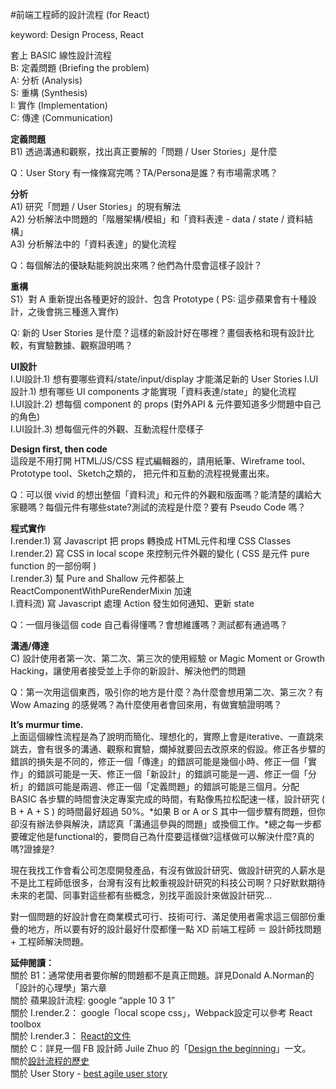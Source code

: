#前端工程師的設計流程 (for React)

keyword: Design Process, React

套上 BASIC 線性設計流程  
B: 定義問題 (Briefing the problem)  
A: 分析 (Analysis)  
S: 重構 (Synthesis)  
I: 實作 (Implementation)  
C: 傳達 (Communication)  

**定義問題**  
B1) 透過溝通和觀察，找出真正要解的「問題 / User Stories」是什麼  

Q：User Story 有一條條寫完嗎？TA/Persona是誰？有市場需求嗎？   

**分析**  
A1) 研究「問題 / User Stories」的現有解法  
A2) 分析解法中問題的「階層架構/模組」和「資料表達 - data / state / 資料結構」  
A3) 分析解法中的「資料表達」的變化流程  

Q：每個解法的優缺點能夠說出來嗎？他們為什麼會這樣子設計？    

**重構**  
S1）對 A 重新提出各種更好的設計、包含 Prototype ( PS: 這步蘋果會有十種設計，之後會挑三種進入實作)  

Q: 新的 User Stories 是什麼？這樣的新設計好在哪裡？畫個表格和現有設計比較，有實驗數據、觀察證明嗎？    

**UI設計**  
I.UI設計.1) 想有要哪些資料/state/input/display 才能滿足新的 User Stories
I.UI設計.1) 想有哪些 UI components 才能實現「資料表達/state」的變化流程  
I.UI設計.2) 想每個 component 的 props (對外API & 元件要知道多少問題中自己的角色)  
I.UI設計.3) 想每個元件的外觀、互動流程什麼樣子  

  
**Design first, then code**  
這段是不用打開 HTML/JS/CSS 程式編輯器的，請用紙筆、Wireframe tool、Prototype tool、Sketch之類的，
把元件和互動的流程視覺畫出來。

Q：可以很 vivid 的想出整個「資料流」和元件的外觀和版面嗎？能清楚的講給大家聽嗎？每個元件有哪些state?測試的流程是什麼？要有 Pseudo Code 嗎？

**程式實作**  
I.render.1) 寫 Javascript 把 props 轉換成 HTML元件和埋 CSS Classes  
I.render.2) 寫 CSS in local scope 來控制元件外觀的變化 ( CSS 是元件 pure function 的一部份啊 )  
I.render.3) 幫 Pure and Shallow 元件都裝上 ReactComponentWithPureRenderMixin 加速  
I.資料流) 寫 Javascript 處理 Action 發生如何通知、更新 state  

Q：一個月後這個 code 自己看得懂嗎？會想維護嗎？測試都有通過嗎？

**溝通/傳達**  
C) 設計使用者第一次、第二次、第三次的使用經驗 or Magic Moment or Growth Hacking，讓使用者接受並上手你的新設計、解決他們的問題  
  
Q：第一次用這個東西，吸引你的地方是什麼？為什麼會想用第二次、第三次？有 Wow Amazing 的感覺嗎？為什麼使用者會回來用，有做實驗證明嗎？  
  
  
**It’s murmur time.**  
上面這個線性流程是為了說明而簡化、理想化的，實際上會是iterative、一直跳來跳去，會有很多的溝通、觀察和實驗，爛掉就要回去改原來的假設。修正各步驟的錯誤的損失是不同的，修正一個「傳達」的錯誤可能是幾個小時、修正一個「實作」的錯誤可能是一天、修正一個「新設計」的錯誤可能是一週、修正一個「分析」的錯誤可能是兩週、修正一個「定義問題」的錯誤可能是三個月。分配 BASIC 各步驟的時間會決定專案完成的時間，有點像馬拉松配速一樣，設計研究 ( B + A + S ) 的時間最好超過 50%。*如果 B or A or S 其中一個步驟有問題，但你卻沒有辦法參與解決，請認真「溝通這參與的問題」或換個工作。*總之每一步都要確定他是functional的，要問自己為什麼要這樣做?這樣做可以解決什麼?真的嗎?證據是?

現在我找工作會看公司怎麼開發產品，有沒有做設計研究、做設計研究的人薪水是不是比工程師低很多，台灣有沒有比較重視設計研究的科技公司啊？只好默默期待未來的老闆、同事對這些都有些概念，別找平面設計來做設計研究...  
  
對一個問題的好設計會在商業模式可行、技術可行、滿足使用者需求這三個部份重疊的地方，所以要有好的設計最好什麼都懂一點 XD   前端工程師 ＝ 設計師找問題 + 工程師解決問題。  
  
**延伸閱讀：**  
關於 B1：通常使用者要你解的問題都不是真正問題。詳見Donald A.Norman的「設計的心理學」第六章  
關於 蘋果設計流程: google “apple 10 3 1”   
關於 I.render.2： google「local scope css」，Webpack設定可以參考 React toolbox  
關於 I.render.3： [React的文件](https://github.com/facebook/react/blob/0b29035484f428cb56e7e1c04a88f66ac020d1d4/docs/docs/10.8-pure-render-mixin.md)  
關於 C：詳見一個 FB 設計師 Juile Zhuo 的「[Design the beginning](https://medium.com/the-year-of-the-looking-glass/design-the-beginning-b8e61081ce42)」一文。  
關於[設計流程的歷史](http://www.slideshare.net/divonis/design-process-8340952)  
關於 User Story - [best agile user story](http://www.alexandercowan.com/best-agile-user-story/)
